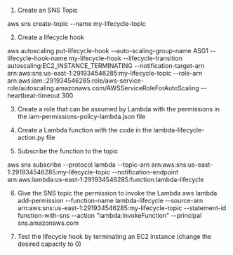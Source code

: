 
1. Create an SNS Topic

aws sns create-topic --name my-lifecycle-topic

2. Create a lifecycle hook

aws autoscaling put-lifecycle-hook --auto-scaling-group-name ASG1 --lifecycle-hook-name my-lifecycle-hook --lifecycle-transition autoscaling:EC2_INSTANCE_TERMINATING --notification-target-arn arn:aws:sns:us-east-1:291934546285:my-lifecycle-topic --role-arn arn:aws:iam::291934546285:role/aws-service-role/autoscaling.amazonaws.com/AWSServiceRoleForAutoScaling --heartbeat-timeout 300

3. Create a role that can be assumed by Lambda with the permissions in the iam-permissions-policy-lambda.json file

4. Create a Lambda function with the code in the lambda-lifecycle-action.py file

5. Subscribe the function to the topic

aws sns subscribe --protocol lambda --topic-arn arn:aws:sns:us-east-1:291934546285:my-lifecycle-topic --notification-endpoint arn:aws:lambda:us-east-1:291934546285:function:lambda-lifecycle

6. Give the SNS topic the permission to invoke the Lambda
aws lambda add-permission --function-name lambda-lifecycle --source-arn arn:aws:sns:us-east-1:291934546285:my-lifecycle-topic --statement-id function-with-sns --action "lambda:InvokeFunction" --principal sns.amazonaws.com

7. Test the lifecycle hook by terminating an EC2 instance (change the desired capacity to 0)

